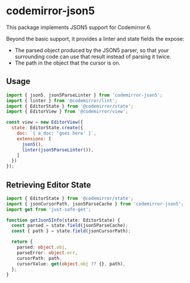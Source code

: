 # codemirror-json5

This package implements JSON5 support for Codemirror 6.

Beyond the basic support, it provides a linter and state fields the expose:

- The parsed object produced by the JSON5 parser, so that your surrounding code can use that result instead of parsing it twice.
- The path in the object that the cursor is on.

## Usage

```javascript
import { json5, json5ParseLinter } from 'codemirror-json5';
import { linter } from '@codemirror/lint';
import { EditorState } from '@codemirror/state';
import { EditorView } from '@codemirror/view';

const view = new EditorView({
  state: EditorState.create({
    doc: `{ a_doc: 'goes here' }`,
    extensions: [
      json5(),
      linter(json5ParseLinter()),
    ]
  })
});
```

## Retrieving Editor State

```typescript
import { EditorState } from '@codemirror/state';
import { jsonCursorPath, json5ParseCache } from 'codemirror-json5';
import get from 'just-safe-get';

function getJson5Info(state: EditorState) {
  const parsed = state.field(json5ParseCache);
  const { path } = state.field(jsonCursorPath);

  return {
    parsed: object.obj,
    parseError: object.err,
    cursorPath: path,
    cursorValue: get(object.obj ?? {}, path),
  };
}
```
